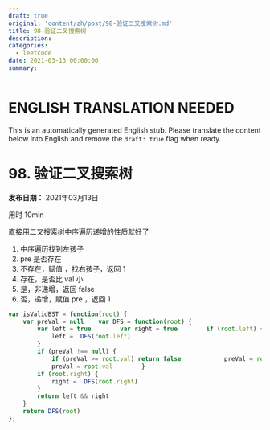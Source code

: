 ```yaml
---
draft: true
original: 'content/zh/post/98-验证二叉搜索树.md'
title: 98-验证二叉搜索树
description: 
categories:
  - leetcode
date: 2021-03-13 00:00:00
summary: 
---
```


# ENGLISH TRANSLATION NEEDED

This is an automatically generated English stub. Please translate the content below into English and remove the `draft: true` flag when ready.

<!-- ORIGINAL CHINESE CONTENT STARTS -->
# 98. 验证二叉搜索树

**发布日期：** 2021年03月13日

用时 10min

直接用二叉搜索树中序遍历递增的性质就好了

1. 中序遍历找到左孩子
1. pre 是否存在
1. 不存在，赋值 ，找右孩子，返回 1
1. 存在，是否比 val 小
1. 是，非递增，返回 false
1. 否，递增，赋值 pre ，返回 1
```javascript
var isValidBST = function(root) {
    var preVal = null    var DFS = function(root) {
        var left = true        var right = true        if (root.left) {
            left =  DFS(root.left)
        }
        if (preVal !== null) {
            if (preVal >= root.val) return false            preVal = root.val        } else {
            preVal = root.val        }
        if (root.right) {
            right =  DFS(root.right)
        }
        return left && right
    }
    return DFS(root)
};
```
<!-- ORIGINAL CHINESE CONTENT ENDS -->
